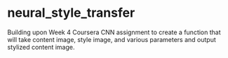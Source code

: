 # neural_style_transfer
Building upon Week 4 Coursera CNN assignment to create a function that will take content image, style image, and various parameters and output stylized content image.  
